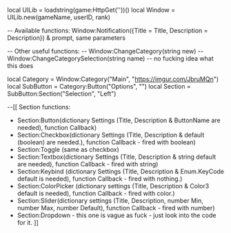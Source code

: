 local UILib = loadstring(game:HttpGet(''))()
local Window = UILib.new(gameName, userID, rank)

-- Available functions: Window:Notification({Title = Title, Description = Description}) & prompt, same parameters

-- Other useful functions:
-- Window:ChangeCategory(string new)
-- Window:ChangeCategorySelection(string name) -- no fucking idea what this does

local Category = Window:Category("Main", "https://imgur.com/JbruMQn")
local SubButton = Category:Button("Options", "")
local Section = SubButton:Section("Selection", "Left")

--[[
  Section functions:
  - Section:Button(dictionary Settings (Title, Description & ButtonName are needed), function Callback)
  - Section:Checkbox(dictionary Settings (Title, Description & default (boolean) are needed.), function Callback - fired with boolean)
  - Section:Toggle (same as checkbox)
  - Section:Textbox(dictionary Settings (Title, Description & string default are needed), function Callback - fired with string)
  - Section:Keybind (dictionary Settings (Title, Description & Enum.KeyCode default is needed), function Callback - fired with nothing.)
  - Section:ColorPicker (dictionary settings (Title, Description & Color3 default is needed), function Callback - fired with color.)
  - Section:Slider(dictionary settings (Title, Description, number Min, number Max, number Default), function Callback - fired with number)
  - Section:Dropdown - this one is vague as fuck - just look into the code for it.
]]
